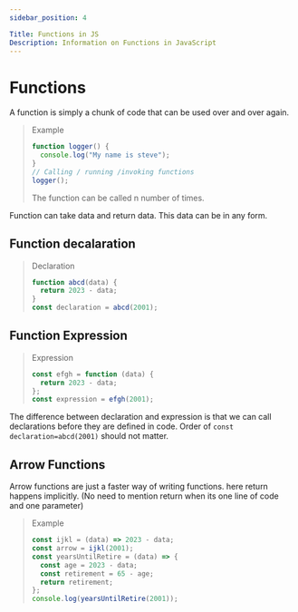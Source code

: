 ```yaml
---
sidebar_position: 4

Title: Functions in JS
Description: Information on Functions in JavaScript
---
```


# Functions

A function is simply a chunk of code that can be used over and over again.

> Example
>
> ```javascript
> function logger() {
>   console.log("My name is steve");
> }
> // Calling / running /invoking functions
> logger();
> ```
>
> The function can be called n number of times.

Function can take data and return data. This data can be in any form.

## Function decalaration

> Declaration
>
> ```javascript
> function abcd(data) {
>   return 2023 - data;
> }
> const declaration = abcd(2001);
> ```

## Function Expression

> Expression
>
> ```javascript
> const efgh = function (data) {
>   return 2023 - data;
> };
> const expression = efgh(2001);
> ```

The difference between declaration and expression is that we can call declarations before they are defined in code. Order of `const declaration=abcd(2001)` should not matter.

## Arrow Functions

Arrow functions are just a faster way of writing functions. here return happens implicitly. (No need to mention return when its one line of code and one parameter)

> Example
>
> ```javascript
> const ijkl = (data) => 2023 - data;
> const arrow = ijkl(2001);
> const yearsUntilRetire = (data) => {
>   const age = 2023 - data;
>   const retirement = 65 - age;
>   return retirement;
> };
> console.log(yearsUntilRetire(2001));
> ```
